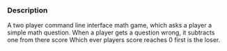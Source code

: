 ### Description

A two player command line interface math game, which asks a player a simple math question. When a player gets a question wrong, it subtracts one from there score
Which ever players score reaches 0 first is the loser.
